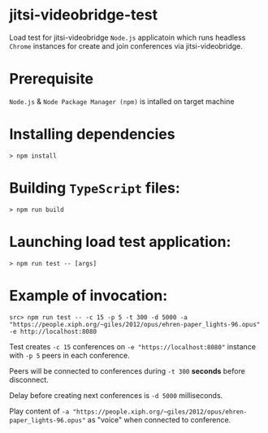 # jitsi-videobridge-test
Load test for jitsi-videobridge
`Node.js` applicatoin which runs headless `Chrome` instances for create and join conferences via jitsi-videobridge.

# Prerequisite

`Node.js` & `Node Package Manager (npm)` is intalled on target machine

# Installing dependencies

```
> npm install
```

# Building `TypeScript` files:

```
> npm run build
```

# Launching load test application:

```
> npm run test -- [args]
```

# Example of invocation:

```
src> npm run test -- -c 15 -p 5 -t 300 -d 5000 -a "https://people.xiph.org/~giles/2012/opus/ehren-paper_lights-96.opus" -e http://localhost:8080
```

Test creates `-c 15` conferences on `-e "https://localhost:8080"` instance with `-p 5` peers in each conference.

Peers will be connected to conferences during `-t 300` **seconds** before disconnect.

Delay before creating next conferences is `-d 5000` milliseconds. 

Play content of `-a "https://people.xiph.org/~giles/2012/opus/ehren-paper_lights-96.opus"` as "voice" when connected to conference.